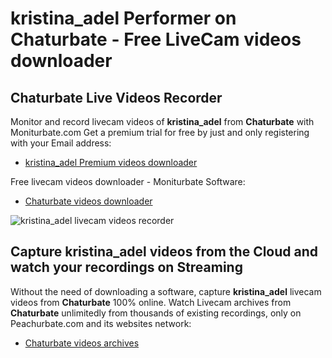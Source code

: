 # kristina_adel Performer on Chaturbate - Free LiveCam videos downloader

## Chaturbate Live Videos Recorder

Monitor and record livecam videos of **kristina_adel** from **Chaturbate** with Moniturbate.com
Get a premium trial for free by just and only registering with your Email address:
* [kristina_adel Premium videos downloader](https://moniturbate.com/request-demo-licence-key.html)

Free livecam videos downloader - Moniturbate Software:
* [Chaturbate videos downloader](https://moniturbate.com/moniturbate-download-software.html)

![kristina_adel livecam videos recorder](https://peachurnet.com/templates/moniturbate-software.png)


## Capture kristina_adel videos from the Cloud and watch your recordings on Streaming

Without the need of downloading a software, capture **kristina_adel** livecam videos from **Chaturbate** 100% online.
Watch Livecam archives from **Chaturbate** unlimitedly from thousands of existing recordings, only on Peachurbate.com and its websites network:
* [Chaturbate videos archives](https://peachurnet.com/)